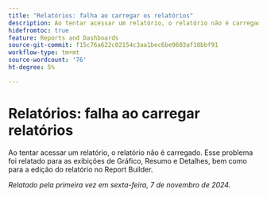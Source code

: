 ```yaml
---
title: "Relatórios: falha ao carregar os relatórios"
description: Ao tentar acessar um relatório, o relatório não é carregado. Esse problema foi relatado para as exibições de Gráfico, Resumo e Detalhes, bem como para a edição do relatório no Report Builder.
hidefromtoc: true
feature: Reports and Dashboards
source-git-commit: f15c76a622c02154c3aa1bec6be9603af18bbf91
workflow-type: tm+mt
source-wordcount: '76'
ht-degree: 5%

---
```


# Relatórios: falha ao carregar relatórios

Ao tentar acessar um relatório, o relatório não é carregado. Esse problema foi relatado para as exibições de Gráfico, Resumo e Detalhes, bem como para a edição do relatório no Report Builder.

_Relatado pela primeira vez em sexta-feira, 7 de novembro de 2024._

